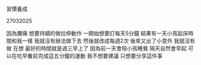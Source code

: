 習慣養成

27032025

因為腰痛 想要持續的做拉伸動作
一開始想要訂每天5分鐘 結果有一天小孩起床時間和我一樣 我就沒有辦法做下去
然後就改成每週2次 後來又出了小意外 我就沒有做
在想 最好的時間就是週三早上了 因為前一天會陪小孩睡覺 隔天自然會早起 可以在吃早餐前完成這五分鐘的運動
我不想要建議 只想要分享這件事 